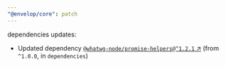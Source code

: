 ```yaml
---
"@envelop/core": patch
---
```

dependencies updates:
  - Updated dependency [`@whatwg-node/promise-helpers@^1.2.1` ↗︎](https://www.npmjs.com/package/@whatwg-node/promise-helpers/v/1.2.1) (from `^1.0.0`, in `dependencies`)
